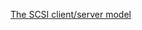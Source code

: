 [The SCSI client/server model](https://github.com/grelaxus/notes-pub/wiki/A-Simple-Introduction-to-Device-Drivers-under-Linux)
